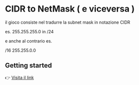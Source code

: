 # CIDR to NetMask ( e viceversa )

il gioco consiste nel tradurre la subnet mask in notazione CIDR

es. 255.255.255.0  in /24

e anche al contrario 
es. 

/16 255.255.0.0

## Getting started

👉 [Visita il link](https://sabatinipaolo.github.io/cidr2netmask/)
